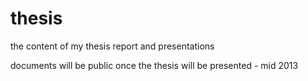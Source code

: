 thesis
======

the content of my thesis report and presentations

documents will be public once the thesis will be presented - mid 2013
